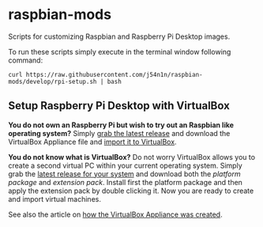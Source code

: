 # raspbian-mods
Scripts for customizing Raspbian and Raspberry Pi Desktop images.

To run these scripts simply execute in the terminal window following command:
```
curl https://raw.githubusercontent.com/j54n1n/raspbian-mods/develop/rpi-setup.sh | bash
```

## Setup Raspberry Pi Desktop with VirtualBox
**You do not own an Raspberry Pi but wish to try out an Raspbian like operating system?**
Simply [grab the latest release](https://github.com/j54n1n/raspbian-mods/releases)
and download the VirtualBox Appliance file and
[import it to VirtualBox](https://www.virtualbox.org/manual/UserManual.html#ovf).

**You do not know what is VirtualBox?**
Do not worry VirtualBox allows you to create a second virtual PC within your current
operating system. Simply grab the
[latest release for your system](https://www.virtualbox.org/wiki/Downloads) and download both
the *platform package* and *extension pack*. Install first the platform package and then apply
the extension pack by double clicking it. Now you are ready to create and import virtual
machines. 

See also the article on
[how the VirtualBox Appliance was created](https://github.com/j54n1n/raspbian-mods/wiki/VirtualBox-Appliance-Image-Creation).
